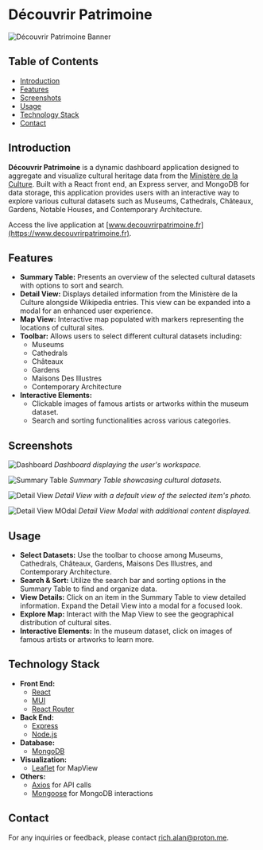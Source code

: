 # Découvrir Patrimoine

![Découvrir Patrimoine Banner](path/to/your/banner-image.png)

## Table of Contents

- [Introduction](#introduction)
- [Features](#features)
- [Screenshots](#screenshots)
- [Usage](#usage)
- [Technology Stack](#technology-stack)
- [Contact](#contact)

## Introduction

**Découvrir Patrimoine** is a dynamic dashboard application designed to aggregate and visualize cultural heritage data from the [Ministère de la Culture](https://www.culture.gouv.fr/). Built with a React front end, an Express server, and MongoDB for data storage, this application provides users with an interactive way to explore various cultural datasets such as Museums, Cathedrals, Châteaux, Gardens, Notable Houses, and Contemporary Architecture.

Access the live application at [www.decouvrirpatrimoine.fr](https://www.decouvrirpatrimoine.fr).

## Features

- **Summary Table:** Presents an overview of the selected cultural datasets with options to sort and search.
- **Detail View:** Displays detailed information from the Ministère de la Culture alongside Wikipedia entries. This view can be expanded into a modal for an enhanced user experience.
- **Map View:** Interactive map populated with markers representing the locations of cultural sites.
- **Toolbar:** Allows users to select different cultural datasets including:
  - Museums
  - Cathedrals
  - Châteaux
  - Gardens
  - Maisons Des Illustres
  - Contemporary Architecture
- **Interactive Elements:**
  - Clickable images of famous artists or artworks within the museum dataset.
  - Search and sorting functionalities across various categories.

## Screenshots

![Dashboard](./src/assets/images/dashboard-screenshot.png)
_Dashboard displaying the user's workspace._

![Summary Table](./src/assets/images/summary-table-screenshot.png)
_Summary Table showcasing cultural datasets._

![Detail View](./src/assets/images/detail-view-screenshot.png)
_Detail View with a default view of the selected item's photo._

![Detail View MOdal](./src/assets/images/detail-view-modal-screenshot.png)
_Detail View Modal with additional content displayed._

## Usage

- **Select Datasets:** Use the toolbar to choose among Museums, Cathedrals, Châteaux, Gardens, Maisons Des Illustres, and Contemporary Architecture.
- **Search & Sort:** Utilize the search bar and sorting options in the Summary Table to find and organize data.
- **View Details:** Click on an item in the Summary Table to view detailed information. Expand the Detail View into a modal for a focused look.
- **Explore Map:** Interact with the Map View to see the geographical distribution of cultural sites.
- **Interactive Elements:** In the museum dataset, click on images of famous artists or artworks to learn more.

## Technology Stack

- **Front End:**
  - [React](https://reactjs.org/)
  - [MUI](https://redux.js.org/)
  - [React Router](https://mui.com/)
- **Back End:**
  - [Express](https://expressjs.com/)
  - [Node.js](https://nodejs.org/)
- **Database:**
  - [MongoDB](https://www.mongodb.com/)
- **Visualization:**
  - [Leaflet](https://leafletjs.com/) for MapView
- **Others:**
  - [Axios](https://axios-http.com/) for API calls
  - [Mongoose](https://mongoosejs.com/) for MongoDB interactions

## Contact

For any inquiries or feedback, please contact [rich.alan@proton.me](mailto:rich.alanl@proton.me).
